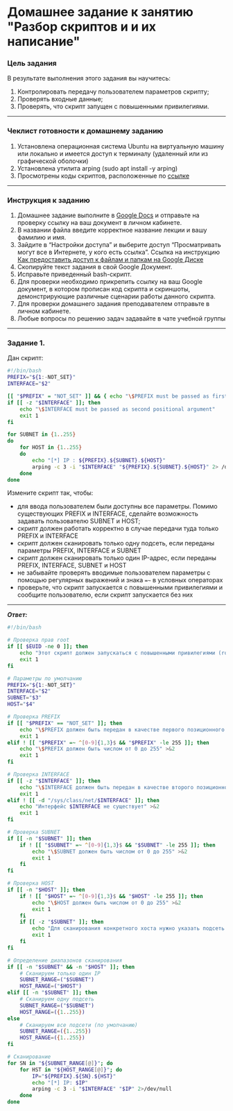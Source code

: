 # Домашнее задание к занятию "Разбор скриптов и и их написание"

### Цель задания
В результате выполнения этого задания вы научитесь:
1. Контролировать передачу пользователем параметров скрипту;
2. Проверять входные данные;
3. Проверять, что скрипт запущен с повышенными привилегиями.
------

### Чеклист готовности к домашнему заданию

1. Установлена операционная система Ubuntu на виртуальную машину или локально и имеется доступ к терминалу (удаленный или из графической оболочки)
2. Установлена утилита arping (sudo apt install -y arping)
3. Просмотрены коды скриптов, расположенные по [ссылке](5-05/)
------

### Инструкция к заданию

1. Домашнее задание выполните в [Google Docs](https://docs.google.com/) и отправьте на проверку ссылку на ваш документ в личном кабинете.
2. В названии файла введите корректное название лекции и вашу фамилию и имя.
3. Зайдите в “Настройки доступа” и выберите доступ “Просматривать могут все в Интернете, у кого есть ссылка”. Ссылка на инструкцию [Как предоставить доступ к файлам и папкам на Google Диске](https://support.google.com/docs/answer/2494822?hl=ru&co=GENIE.Platform%3DDesktop)
4. Скопируйте текст задания в свой  Google Документ.
5. Исправьте приведенный bash-скрипт.
6. Для проверки необходимо прикрепить ссылку на ваш Google документ, в котором прописан код скрипта и скриншоты, демонстрирующие различные сценарии работы данного скрипта.
7. Для проверки домашнего задания преподавателем отправьте  в личном кабинете.
8. Любые вопросы по решению задач задавайте в чате учебной группы

------

### Задание 1.


Дан скрипт:

```bash
#!/bin/bash
PREFIX="${1:-NOT_SET}"
INTERFACE="$2"

[[ "$PREFIX" = "NOT_SET" ]] && { echo "\$PREFIX must be passed as first positional argument"; exit 1; }
if [[ -z "$INTERFACE" ]]; then
    echo "\$INTERFACE must be passed as second positional argument"
    exit 1
fi

for SUBNET in {1..255}
do
	for HOST in {1..255}
	do
		echo "[*] IP : ${PREFIX}.${SUBNET}.${HOST}"
		arping -c 3 -i "$INTERFACE" "${PREFIX}.${SUBNET}.${HOST}" 2> /dev/null
	done
done
```


Измените скрипт так, чтобы:

- для ввода пользователем были доступны все параметры. Помимо существующих PREFIX и INTERFACE, сделайте возможность задавать пользователю SUBNET и HOST;
- скрипт должен работать корректно в случае передачи туда только PREFIX и INTERFACE
- скрипт должен сканировать только одну подсеть, если переданы параметры PREFIX, INTERFACE и SUBNET
- скрипт должен сканировать только один IP-адрес, если переданы PREFIX, INTERFACE, SUBNET и HOST
- не забывайте проверять вводимые пользователем параметры с помощью регулярных выражений и знака `=~` в условных операторах 
- проверьте, что скрипт запускается с повышенными привилегиями и сообщите пользователю, если скрипт запускается без них

------
***Ответ:***  
```bash
#!/bin/bash

# Проверка прав root
if [[ $EUID -ne 0 ]]; then
    echo "Этот скрипт должен запускаться с повышенными привилегиями (root)." >&2
    exit 1
fi

# Параметры по умолчанию
PREFIX="${1:-NOT_SET}"
INTERFACE="$2"
SUBNET="$3"
HOST="$4"

# Проверка PREFIX
if [[ "$PREFIX" == "NOT_SET" ]]; then
    echo "\$PREFIX должен быть передан в качестве первого позиционного аргумента" >&2
    exit 1
elif ! [[ "$PREFIX" =~ ^[0-9]{1,3}$ && "$PREFIX" -le 255 ]]; then
    echo "\$PREFIX должен быть числом от 0 до 255" >&2
    exit 1
fi

# Проверка INTERFACE
if [[ -z "$INTERFACE" ]]; then
    echo "\$INTERFACE должен быть передан в качестве второго позиционного аргумента" >&2
    exit 1
elif ! [[ -d "/sys/class/net/$INTERFACE" ]]; then
    echo "Интерфейс $INTERFACE не существует" >&2
    exit 1
fi

# Проверка SUBNET
if [[ -n "$SUBNET" ]]; then
    if ! [[ "$SUBNET" =~ ^[0-9]{1,3}$ && "$SUBNET" -le 255 ]]; then
        echo "\$SUBNET должен быть числом от 0 до 255" >&2
        exit 1
    fi
fi

# Проверка HOST
if [[ -n "$HOST" ]]; then
    if ! [[ "$HOST" =~ ^[0-9]{1,3}$ && "$HOST" -le 255 ]]; then
        echo "\$HOST должен быть числом от 0 до 255" >&2
        exit 1
    fi
    if [[ -z "$SUBNET" ]]; then
        echo "Для сканирования конкретного хоста нужно указать подсеть (\$SUBNET)" >&2
        exit 1
    fi
fi

# Определение диапазонов сканирования
if [[ -n "$SUBNET" && -n "$HOST" ]]; then
    # Сканируем только один IP
    SUBNET_RANGE=("$SUBNET")
    HOST_RANGE=("$HOST")
elif [[ -n "$SUBNET" ]]; then
    # Сканируем одну подсеть
    SUBNET_RANGE=("$SUBNET")
    HOST_RANGE=({1..255})
else
    # Сканируем все подсети (по умолчанию)
    SUBNET_RANGE=({1..255})
    HOST_RANGE=({1..255})
fi

# Сканирование
for SN in "${SUBNET_RANGE[@]}"; do
    for HST in "${HOST_RANGE[@]}"; do
        IP="${PREFIX}.${SN}.${HST}"
        echo "[*] IP: $IP"
        arping -c 3 -i "$INTERFACE" "$IP" 2>/dev/null
    done
done
```

